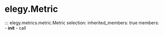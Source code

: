 
# elegy.Metric
::: elegy.metrics.metric.Metric
    selection:
        inherited_members: true
        members:
            - __init__
            - call
        
